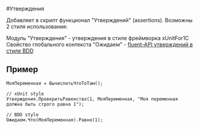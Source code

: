 #Утверждения

Добавляет в скрипт функционал "Утверждений" (assertions). Возможны 2 стиля использования:

Модуль "Утверждения" - утверждения в стиле фреймворка xUnitFor1C
Свойство глобального контекста "Ожидаем" - [fluent-API утверждений в стиле BDD](http://habrahabr.ru/post/260013/)

## Пример

    МояПеременная = ВычислитьЧтоТоТам(); 

	// xUnit style        
    Утверждения.ПроверитьРавенство(1, МояПеременная, "Моя переменная должна быть строго равна 1");
    
    // BDD style
    Ожидаем.Что(МояПеременная).Равно(1);